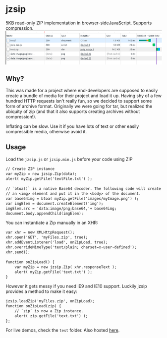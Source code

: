 # jzsip
5KB read-only ZIP implementation in browser-sideJavaScript. Supports compression.
![Yes, it's 5KB after gzip -6](https://raw.githubusercontent.com/frash23/jzsip/master/5kb_after_gzip.png)

Why?
---
This was made for a project where end-developers are supposed to easily create a bundle of media for their project and load it up. Having shy of a few hundred HTTP requests isn't really fun, so we decided to support some form of archive format. Originally we were going for tar, but realized the ubiquity of zip (and that it also supports creating archives without compression!).

Inflating can be slow. Use it if you have lots of text or other easily compressible media, otherwise avoid it.


Usage
---
Load the `jzsip.js` or `jzsip.min.js` before your code using ZIP
```
// Create ZIP instance
var myZip = new jzsip.Zip(data);
alert( myZip.getFile('textFile.txt') );

// `btoa()` is a native Base64 decoder. The following code will create
// an <img> element and put it in the <body> of the document.
var base64img = btoa( myZip.getFile('images/myImage.png') );
var imgElem = document.createElement('img');
imgElem.src = 'data:image/png;base64,'+ base64img;
document.body.appendChild(imgElem);
```
You can instantiate a Zip manually in an XHR:
```
var xhr = new XMLHttpRequest();
xhr.open('GET', 'myFiles.zip', true);
xhr.addEventListener('load', onZipLoad, true);
xhr.overrideMimeType('text/plain; charset=x-user-defined');
xhr.send();

function onZipLoad() {
	var myZip = new jzsip.Zip( xhr.responseText );
	alert( myZip.getFile('text.txt') );
}
```
However it gets messy if you need IE9 and IE10 support.
Luckily jzsip provides a method to make it easy:
```
jzsip.loadZip('myFiles.zip', onZipLoad);
function onZipLoad(zip) {
	// `zip` is now a Zip instance.
	alert( zip.getFile('text.txt') );
};
```


For live demos, check the `test` folder.
Also hosted [here](http://dev.pj.gy/jzsip/test/).
